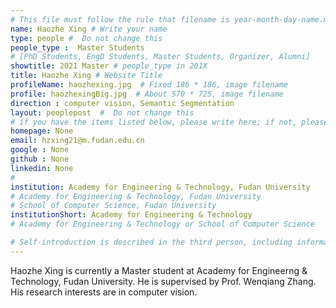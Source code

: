 ```yaml
---
# This file must follow the rule that filename is year-month-day-name.md .
name: Haozhe Xing # Write your name
type: people #  Do not change this
people_type :  Master Students
# [PhD Students, EngD Students, Master Students, Organizer, Alumni]
showtitle: 2021 Master # people_type in 201X
title: Haozhe Xing # Website Title
profileName: haozhexing.jpg  # Fixed 186 * 186, image filename
profile: haozhexingBig.jpg  # About 570 * 725, image filename
direction : computer vision, Semantic Segmentation
layout: peoplepost  #  Do not change this
# if you have the items listed below, please write here; if not, please write None.
homepage: None
email: hzxing21@m.fudan.edu.cn
google : None
github : None
linkedin: None
# 
institution: Academy for Engineering & Technology, Fudan University
# Academy for Engineering & Technology, Fudan University
# School of Computer Science, Fudan University
institutionShort: Academy for Engineering & Technology
# Academy for Engineering & Technology or School of Computer Science

# Self-introduction is described in the third person, including information such as educational experience
---
```


Haozhe Xing is currently a Master  student at Academy for Engineerng & Technology, Fudan University. He is supervised by Prof. Wenqiang Zhang.  His research interests are in computer vision.





